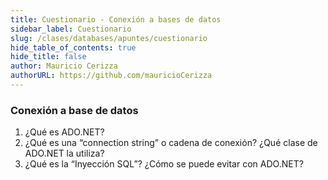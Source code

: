 ```yaml
---
title: Cuestionario - Conexión a bases de datos
sidebar_label: Cuestionario
slug: /clases/databases/apuntes/cuestionario
hide_table_of_contents: true
hide_title: false
author: Mauricio Cerizza
authorURL: https://github.com/mauricioCerizza
---
```

### Conexión a base de datos
1. ¿Qué es ADO.NET?
2. ¿Qué es una “connection string” o cadena de conexión? ¿Qué clase de ADO.NET la utiliza?
3. ¿Qué es la “Inyección SQL”? ¿Cómo se puede evitar con ADO.NET?